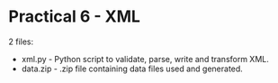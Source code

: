 # Practical 6 - XML

2 files:
- xml.py - Python script to validate, parse, write and transform XML.
- data.zip - .zip file containing data files used and generated.
